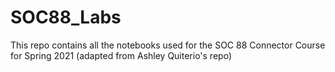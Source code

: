 # SOC88_Labs
This repo contains all the notebooks used for the SOC 88 Connector Course for Spring 2021 (adapted from Ashley Quiterio's repo)
